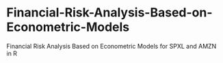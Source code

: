 # Financial-Risk-Analysis-Based-on-Econometric-Models
Financial Risk Analysis Based on Econometric Models for SPXL and AMZN in R

